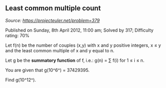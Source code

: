 Least common multiple count
---------------------------

*Source: https://projecteuler.net/problem=379*

Published on Sunday, 8th April 2012, 11:00 am; Solved by 317; Difficulty
rating: 70%

Let f(n) be the number of couples (x,y) with x and y positive integers,
x ≤ y and the least common multiple of x and y equal to n.

Let g be the **summatory function** of f, i.e.: g(n) = ∑ f(i) for 1 ≤ i
≤ n.

You are given that g(10^6^) = 37429395.

Find g(10^12^).
